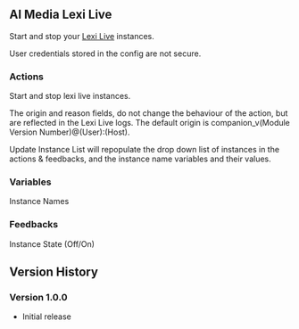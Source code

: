 ## AI Media Lexi Live

Start and stop your [Lexi Live](https://www.ai-media.tv/our-products/lexi-ai-powered-captioning-tool-kit/lexi-asr/) instances.

User credentials stored in the config are not secure.

### Actions

Start and stop lexi live instances.

The origin and reason fields, do not change the behaviour of the action, but are reflected in the Lexi Live logs. The default origin is companion_v(Module Version Number)@(User):(Host).

Update Instance List will repopulate the drop down list of instances in the actions & feedbacks, and the instance name variables and their values.

### Variables

Instance Names

### Feedbacks

Instance State (Off/On)

## Version History

### Version 1.0.0
- Initial release
